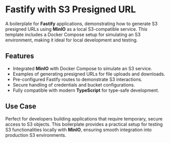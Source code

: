# Fastify with S3 Presigned URL

A boilerplate for **Fastify** applications, demonstrating how to generate S3 presigned URLs using **MinIO** as a local S3-compatible service. This template includes a Docker Compose setup for simulating an S3 environment, making it ideal for local development and testing.

## Features

- Integrated **MinIO** with Docker Compose to simulate an S3 service.
- Examples of generating presigned URLs for file uploads and downloads.
- Pre-configured Fastify routes to demonstrate S3 interactions.
- Secure handling of credentials and bucket configurations.
- Fully compatible with modern **TypeScript** for type-safe development.

## Use Case

Perfect for developers building applications that require temporary, secure access to S3 objects. This boilerplate provides a practical setup for testing S3 functionalities locally with **MinIO**, ensuring smooth integration into production S3 environments.
